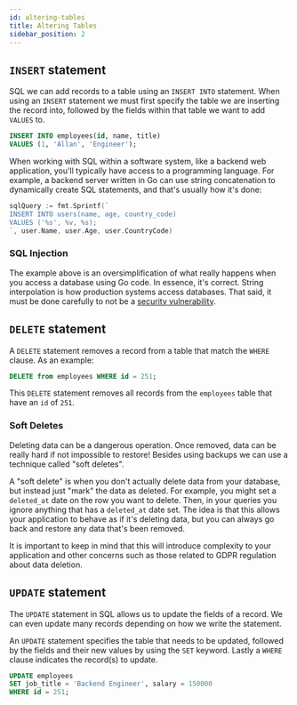 ```yaml
---
id: altering-tables
title: Altering Tables
sidebar_position: 2
---
```


## `INSERT` statement

SQL we can add records to a table using an `INSERT INTO` statement. When using an `INSERT` statement we must first specify the table we are inserting the record into, followed by the fields within that table we want to add `VALUES` to.

```sql
INSERT INTO employees(id, name, title)
VALUES (1, 'Allan', 'Engineer');
```

When working with SQL within a software system, like a backend web application, you'll typically have access to a programming language. For example, a backend server written in Go can use string concatenation to dynamically create SQL statements, and that's usually how it's done:

```go
sqlQuery := fmt.Sprintf(`
INSERT INTO users(name, age, country_code)
VALUES ('%s', %v, %s);
`, user.Name, user.Age, user.CountryCode)
```

### SQL Injection

The example above is an oversimplification of what really happens when you access a database using Go code. In essence, it's correct. String interpolation is how production systems access databases. That said, it must be done carefully to not be a [security vulnerability](https://en.wikipedia.org/wiki/SQL_injection).

## `DELETE` statement

A `DELETE` statement removes a record from a table that match the `WHERE` clause. As an example:

```sql
DELETE from employees WHERE id = 251;
```

This `DELETE` statement removes all records from the `employees` table that have an `id` of `251`.

### Soft Deletes

Deleting data can be a dangerous operation. Once removed, data can be really hard if not impossible to restore! Besides using backups we can use a technique called "soft deletes".

A "soft delete" is when you don't actually delete data from your database, but instead just "mark" the data as deleted. For example, you might set a `deleted_at` date on the row you want to delete. Then, in your queries you ignore anything that has a `deleted_at` date set. The idea is that this allows your application to behave as if it's deleting data, but you can always go back and restore any data that's been removed.

It is important to keep in mind that this will introduce complexity to your application and other concerns such as those related to GDPR regulation about data deletion.

## `UPDATE` statement

The `UPDATE` statement in SQL allows us to update the fields of a record. We can even update many records depending on how we write the statement.

An `UPDATE` statement specifies the table that needs to be updated, followed by the fields and their new values by using the `SET` keyword. Lastly a `WHERE` clause indicates the record(s) to update.

```sql
UPDATE employees
SET job_title = 'Backend Engineer', salary = 150000
WHERE id = 251;
```
